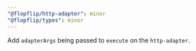 ```yaml
---
"@flopflip/http-adapter": minor
"@flopflip/types": minor
---
```


Add `adapterArgs` being passed to `execute` on the `http-adapter`.
